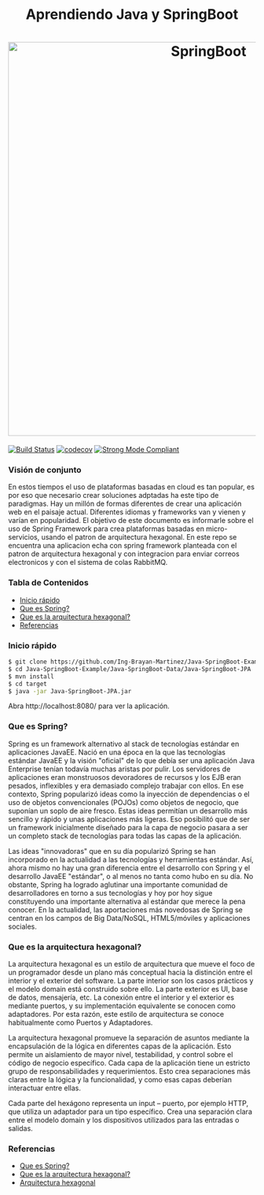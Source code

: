 
<h1 align="center">Aprendiendo Java y SpringBoot</h1>

<h1 align="center">
  <img src="https://github.com/Ing-Brayan-Martinez/Java-Algorithm-Example/blob/master/docs/spring-ecosystem-750x410.jpg" alt="SpringBoot" width="800"/>
</h1>

[![Build Status](https://travis-ci.org/leerob/dart-react-todo.svg?branch=master)](https://travis-ci.org/leerob/dart-react-todo)
[![codecov](https://codecov.io/gh/leerob/dart-react-todo/branch/master/graph/badge.svg)](https://codecov.io/gh/leerob/dart-react-todo)
[![Strong Mode Compliant](https://img.shields.io/badge/strong_mode-on-brightgreen.svg)](https://github.com/leerob/dart-react-todo/blob/master/analysis_options.yaml#L2)

### Visión de conjunto

En estos tiempos el uso de plataformas basadas en cloud es tan popular, es por eso que necesario crear soluciones adptadas ha este tipo de
paradigmas. Hay un millón de formas diferentes de crear una aplicación web en el paisaje actual. Diferentes idiomas y frameworks van y
vienen y varían en popularidad. El objetivo de este documento es informarle sobre el uso de Spring Framework para crea plataformas basadas en
micro-servicios, usando el patron de arquitectura hexagonal. En este repo se encuentra una aplicacion echa con spring framework planteada
con el patron de arquitectura hexagonal y con integracion para enviar correos electronicos y con el sistema de colas RabbitMQ.

### Tabla de Contenidos

- [Inicio rápido](#inicio-rápido)
- [Que es Spring?](#que-es-spring)
- [Que es la arquitectura hexagonal?](#que-es-la-arquitectura-hexagonal)
- [Referencias](#referencias)

### Inicio rápido

```bash
$ git clone https://github.com/Ing-Brayan-Martinez/Java-SpringBoot-Example.git
$ cd Java-SpringBoot-Example/Java-SpringBoot-Data/Java-SpringBoot-JPA
$ mvn install
$ cd target
$ java -jar Java-SpringBoot-JPA.jar
```

Abra http://localhost:8080/ para ver la aplicación.

### Que es Spring?

Spring es un framework alternativo al stack de tecnologías estándar en aplicaciones JavaEE. Nació en una época en la que las
tecnologías estándar JavaEE y la visión "oficial" de lo que debía ser una aplicación Java Enterprise tenían todavía muchas
aristas por pulir. Los servidores de aplicaciones eran monstruosos devoradores de recursos y los EJB eran pesados, inflexibles
y era demasiado complejo trabajar con ellos. En ese contexto, Spring popularizó ideas como la inyección de dependencias o el
uso de objetos convencionales (POJOs) como objetos de negocio, que suponían un soplo de aire fresco. Estas ideas permitían un
desarrollo más sencillo y rápido y unas aplicaciones más ligeras. Eso posibilitó que de ser un framework inicialmente diseñado
para la capa de negocio pasara a ser un completo stack de tecnologías para todas las capas de la aplicación.

Las ideas "innovadoras" que en su día popularizó Spring se han incorporado en la actualidad a las tecnologías y herramientas
estándar. Así, ahora mismo no hay una gran diferencia entre el desarrollo con Spring y el desarrollo JavaEE "estándar", o al
menos no tanta como hubo en su día. No obstante, Spring ha logrado aglutinar una importante comunidad de desarrolladores en
torno a sus tecnologías y hoy por hoy sigue constituyendo una importante alternativa al estándar que merece la pena conocer.
En la actualidad, las aportaciones más novedosas de Spring se centran en los campos de Big Data/NoSQL, HTML5/móviles y
aplicaciones sociales.

### Que es la arquitectura hexagonal?

La arquitectura hexagonal es un estilo de arquitectura que mueve el foco de un programador desde un plano más conceptual hacia
la distinción entre el interior y el exterior del software. La parte interior son los casos prácticos y el modelo domain está
construido sobre ello. La parte exterior es UI, base de datos, mensajería, etc. La conexión entre el interior y el exterior es
mediante puertos, y su implementación equivalente se conocen como adaptadores. Por esta razón, este estilo de arquitectura se
conoce habitualmente como Puertos y Adaptadores.

La arquitectura hexagonal promueve la separación de asuntos mediante la encapsulación de la lógica en diferentes capas de la
aplicación. Esto permite un aislamiento de mayor nivel, testabilidad, y control sobre el código de negocio específico. Cada capa
de la aplicación tiene un estricto grupo de responsabilidades y requerimientos. Esto crea separaciones más claras entre la lógica
y la funcionalidad, y como esas capas deberían interactuar entre ellas.

Cada parte del hexágono representa un input – puerto, por ejemplo HTTP, que utiliza un adaptador para un tipo específico. Crea una
separación clara entre el modelo domain y los dispositivos utilizados para las entradas o salidas.

### Referencias

- [Que es Spring?](http://www.jtech.ua.es/j2ee/publico/spring-2012-13/sesion01-apuntes.html)
- [Que es la arquitectura hexagonal?](https://apiumhub.com/es/tech-blog-barcelona/arquitectura-hexagonal/)
- [Arquitectura hexagonal](https://codely.tv/screencasts/arquitectura-hexagonal-ddd/)